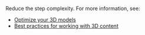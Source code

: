 Reduce the step complexity. For more information, see:

- [Optimize your 3D models](/dynamics365/mixed-reality/guides/3d-content-guidelines/optimize-models)
- [Best practices for working with 3D content](/dynamics365/mixed-reality/guides/hololens-app-place-holograms#best-practices-for-working-with-3d-content)
